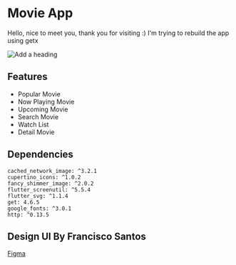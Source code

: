# Movie App
Hello, nice to meet you, thank you for visiting :)
I'm trying to rebuild the app using getx

![Add a heading](https://user-images.githubusercontent.com/67012680/188757848-79f8e4a1-f6da-4f91-8e86-05ead84438b8.png)

## Features

- Popular Movie
- Now Playing Movie
- Upcoming Movie
- Search Movie
- Watch List
- Detail Movie 

## Dependencies
```
cached_network_image: ^3.2.1
cupertino_icons: ^1.0.2
fancy_shimmer_image: ^2.0.2
flutter_screenutil: ^5.5.4
flutter_svg: ^1.1.4
get: 4.6.5
google_fonts: ^3.0.1
http: ^0.13.5
```

## Design UI By Francisco Santos
[Figma](https://www.figma.com/community/file/1124835379376527920)

